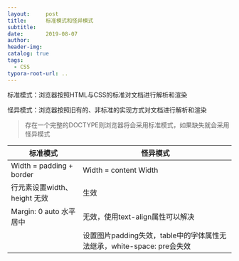 ```yaml
---
layout:     post
title:      标准模式和怪异模式
subtitle:  
date:       2019-08-07
author:     
header-img: 
catalog: true
tags:
  - CSS
typora-root-url: ..
---
```


标准模式：浏览器按照HTML与CSS的标准对文档进行解析和渲染

怪异模式：浏览器按照旧有的、非标准的实现方式对文档进行解析和渲染

> 存在一个完整的DOCTYPE则浏览器将会采用标准模式，如果缺失就会采用怪异模式



| 标准模式                     | 怪异模式                                                     |
| ---------------------------- | ------------------------------------------------------------ |
| Width = padding + border     | Width = content Width                                        |
| 行元素设置width、height 无效 | 生效                                                         |
| Margin: 0 auto 水平居中      | 无效，使用text-align属性可以解决                             |
|                              | 设置图片padding失效，table中的字体属性无法继承，white-space: pre会失效 |

